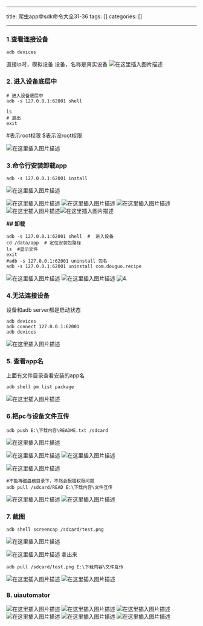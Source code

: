 
--- 
title:  爬虫app中sdk命令大全31-36 
tags: []
categories: [] 

---
### 1.查看连接设备

```
adb devices

```

直接ip时，模拟设备 设备，名称是真实设备 <img src="https://img-blog.csdnimg.cn/2aaabc0ab28d4d46b1b01aeba00ea214.png" alt="在这里插入图片描述">

### 2. 进入设备底层中

```
# 进入设备底层中
adb -s 127.0.0.1:62001 shell

ls
# 退出
exit

```

#表示root权限 $表示没root权限

<img src="https://img-blog.csdnimg.cn/837d1ebd990f42f394741899cf273378.png" alt="在这里插入图片描述">

### 3.命令行安装卸载app

```
adb -s 127.0.0.1:62001 install

```

<img src="https://img-blog.csdnimg.cn/b2257498dc764356ab140916524b3003.png" alt="在这里插入图片描述">

<img src="https://img-blog.csdnimg.cn/c49f8f98bdd84045a282b716a34fe79d.png" alt="在这里插入图片描述"> <img src="https://img-blog.csdnimg.cn/6279cf0b82ea4344a6f01b300ef0b570.png" alt="在这里插入图片描述"> <img src="https://img-blog.csdnimg.cn/58a5a216ff104d7aa787db982f7ba095.png" alt="在这里插入图片描述"> <img src="https://img-blog.csdnimg.cn/a0d31efdf9644881b3d00b8610285ebd.png" alt="在这里插入图片描述"><img src="https://img-blog.csdnimg.cn/b2ae0a3df4a343a6a1567d2f4d95e8dc.png" alt="在这里插入图片描述">

**## 卸载**

```
adb -s 127.0.0.1:62001 shell  #  进入设备
cd /data/app  # 定位安装包路径
ls  #显示文件
exit
#adb -s 127.0.0.1:62001 uninstall 包名
adb -s 127.0.0.1:62001 uninstall com.douguo.recipe

```

<img src="https://img-blog.csdnimg.cn/5fcee840547b4d3abede7bd185d78e2f.png" alt="在这里插入图片描述">

<img src="https://img-blog.csdnimg.cn/241f03d76506464a8c22737faab04c4e.png" alt="在这里插入图片描述">

<img src="https://img-blog.csdnimg.cn/85fb5c29b5e94a5aa3032594eeff59e9.png" alt="4.">

### 4.无法连接设备

设备和adb server都是启动状态

```
adb devices
adb connect 127.0.0.1:62001
adb devices

```

<img src="https://img-blog.csdnimg.cn/0b9789b677214534bc2177bb2db650f1.png" alt="在这里插入图片描述">

### 5. 查看app名

上面有文件目录查看安装的app名

```
adb shell pm list package

```

<img src="https://img-blog.csdnimg.cn/d6dedcba909f4af1854f7efde8510d82.png" alt="在这里插入图片描述">

### 6.把pc与设备文件互传

```
adb push E:\下载内容\README.txt /sdcard

```

<img src="https://img-blog.csdnimg.cn/64a75f0cdf864883bb10dc054394a034.png" alt="在这里插入图片描述">

<img src="https://img-blog.csdnimg.cn/bd58e1ecd23e4f44845394aa62f4645f.png" alt="在这里插入图片描述"> <img src="https://img-blog.csdnimg.cn/18d20553be234591bf719ed35c598bdc.png" alt="在这里插入图片描述">

<img src="https://img-blog.csdnimg.cn/0c96e05a5c434dfaa76b34fc789ba425.png" alt="在这里插入图片描述">

```
#不能再磁盘根目录下，不然会报错权限问题
adb pull /sdcard/READ E:\下载内容\文件互传

```

<img src="https://img-blog.csdnimg.cn/5a92e5a10ffc45fca73d92de4ab0679e.png" alt="在这里插入图片描述">

<img src="https://img-blog.csdnimg.cn/bd40a469c29a476e84449e5e46268d42.png" alt="在这里插入图片描述">

### 7. 截图

```
adb shell screencap /sdcard/test.png

```

<img src="https://img-blog.csdnimg.cn/5070c626ebd44ac1acb555d974f1987e.png" alt="在这里插入图片描述">

<img src="https://img-blog.csdnimg.cn/074dfc123ebe4e3dac55b0544e7eaa28.png" alt="在这里插入图片描述"> 拿出来

```
adb pull /sdcard/test.png E:\下载内容\文件互传

```

<img src="https://img-blog.csdnimg.cn/55a5fd1754384092877fb98a56dafe32.png" alt="在这里插入图片描述">

<img src="https://img-blog.csdnimg.cn/603947f488ef4a44a2d7632dd17fe233.png" alt="在这里插入图片描述">

### 8. uiautomator

<img src="https://img-blog.csdnimg.cn/b91d3660ebd94fb88993c9dd82c31866.png" alt="在这里插入图片描述"> <img src="https://img-blog.csdnimg.cn/eec79bf694cd4f7f98110b3d9dc758f0.png" alt="在这里插入图片描述"> <img src="https://img-blog.csdnimg.cn/4c9573a389ae48a38faea25dc12cde28.png" alt="在这里插入图片描述"> <img src="https://img-blog.csdnimg.cn/518b4d5859c04f6ea605d4684ca6dde1.png" alt="在这里插入图片描述"> <img src="https://img-blog.csdnimg.cn/d0ad061cc9d54bc7bee49b40eefea0db.png" alt="在这里插入图片描述"> <img src="https://img-blog.csdnimg.cn/70c15e321f0a47e1bc56e9231d78ee19.png" alt="在这里插入图片描述">
